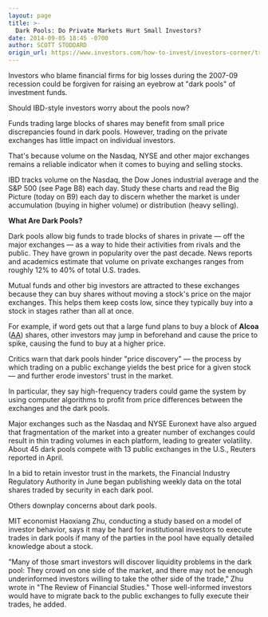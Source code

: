 ```yaml
---
layout: page
title: >-
  Dark Pools: Do Private Markets Hurt Small Investors?
date: 2014-09-05 18:45 -0700
author: SCOTT STODDARD
origin_url: https://www.investors.com/how-to-invest/investors-corner/trading-in-dark-pools-on-rise/
---
```


Investors who blame financial firms for big losses during the 2007-09 recession could be forgiven for raising an eyebrow at "dark pools" of investment funds.

Should IBD-style investors worry about the pools now?

Funds trading large blocks of shares may benefit from small price discrepancies found in dark pools. However, trading on the private exchanges has little impact on individual investors.

That's because volume on the Nasdaq, NYSE and other major exchanges remains a reliable indicator when it comes to buying and selling stocks.

IBD tracks volume on the Nasdaq, the Dow Jones industrial average and the S&P 500 (see Page B8) each day. Study these charts and read the Big Picture (today on B9) each day to discern whether the market is under accumulation (buying in higher volume) or distribution (heavy selling).

**What Are Dark Pools?**

Dark pools allow big funds to trade blocks of shares in private — off the major exchanges — as a way to hide their activities from rivals and the public. They have grown in popularity over the past decade. News reports and academics estimate that volume on private exchanges ranges from roughly 12% to 40% of total U.S. trades.

Mutual funds and other big investors are attracted to these exchanges because they can buy shares without moving a stock's price on the major exchanges. This helps them keep costs low, since they typically buy into a stock in stages rather than all at once.

For example, if word gets out that a large fund plans to buy a block of **Alcoa** ([AA](https://research.investors.com/quote.aspx?symbol=AA)) shares, other investors may jump in beforehand and cause the price to spike, causing the fund to buy at a higher price.

Critics warn that dark pools hinder "price discovery" — the process by which trading on a public exchange yields the best price for a given stock — and further erode investors' trust in the market.

In particular, they say high-frequency traders could game the system by using computer algorithms to profit from price differences between the exchanges and the dark pools.

Major exchanges such as the Nasdaq and NYSE Euronext have also argued that fragmentation of the market into a greater number of exchanges could result in thin trading volumes in each platform, leading to greater volatility. About 45 dark pools compete with 13 public exchanges in the U.S., Reuters reported in April.

In a bid to retain investor trust in the markets, the Financial Industry Regulatory Authority in June began publishing weekly data on the total shares traded by security in each dark pool.

Others downplay concerns about dark pools.

MIT economist Haoxiang Zhu, conducting a study based on a model of investor behavior, says it may be hard for institutional investors to execute trades in dark pools if many of the parties in the pool have equally detailed knowledge about a stock.

"Many of those smart investors will discover liquidity problems in the dark pool: They crowd on one side of the market, and there may not be enough underinformed investors willing to take the other side of the trade," Zhu wrote in "The Review of Financial Studies." Those well-informed investors would have to migrate back to the public exchanges to fully execute their trades, he added.

